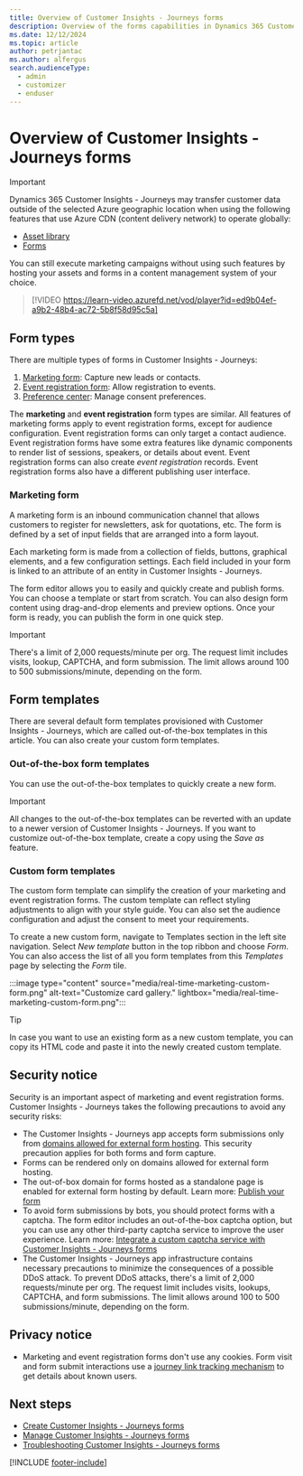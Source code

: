 ```yaml
---
title: Overview of Customer Insights - Journeys forms
description: Overview of the forms capabilities in Dynamics 365 Customer Insights - Journeys. 
ms.date: 12/12/2024
ms.topic: article
author: petrjantac
ms.author: alfergus
search.audienceType: 
  - admin
  - customizer
  - enduser
---
```


# Overview of Customer Insights - Journeys forms

> [!IMPORTANT]
> Dynamics 365 Customer Insights - Journeys may transfer customer data outside of the selected Azure geographic location when using the following features that use Azure CDN (content delivery network) to operate globally:
> - [Asset library](upload-images-files.md)
> -	[Forms](real-time-marketing-form-overview.md)
>
> You can still execute marketing campaigns without using such features by hosting your assets and forms in a content management system of your choice.

> [!VIDEO https://learn-video.azurefd.net/vod/player?id=ed9b04ef-a9b2-48b4-ac72-5b8f58d95c5a]

## Form types

There are multiple types of forms in Customer Insights - Journeys:

1. [Marketing form](real-time-marketing-form-overview.md#marketing-form): Capture new leads or contacts.
1. [Event registration form](event-registration-experience.md): Allow registration to events.
1. [Preference center](real-time-marketing-preference-centers.md): Manage consent preferences.

The **marketing** and **event registration** form types are similar. All features of marketing forms apply to event registration forms, except for audience configuration. Event registration forms can only target a contact audience. Event registration forms have some extra features like dynamic components to render list of sessions, speakers, or details about event. Event registration forms can also create *event registration* records. Event registration forms also have a different publishing user interface.

### Marketing form

A marketing form is an inbound communication channel that allows customers to register for newsletters, ask for quotations, etc. The form is defined by a set of input fields that are arranged into a form layout.

Each marketing form is made from a collection of fields, buttons, graphical elements, and a few configuration settings. Each field included in your form is linked to an attribute of an entity in Customer Insights - Journeys.

The form editor allows you to easily and quickly create and publish forms. You can choose a template or start from scratch. You can also design form content using drag-and-drop elements and preview options. Once your form is ready, you can publish the form in one quick step.

> [!IMPORTANT]
> There's a limit of 2,000 requests/minute per org. The request limit includes visits, lookup, CAPTCHA, and form submission. The limit allows around 100 to 500 submissions/minute, depending on the form.

## Form templates

There are several default form templates provisioned with Customer Insights - Journeys, which are called out-of-the-box templates in this article. You can also create your custom form templates.

### Out-of-the-box form templates

You can use the out-of-the-box templates to quickly create a new form.

> [!IMPORTANT]
> All changes to the out-of-the-box templates can be reverted with an update to a newer version of Customer Insights - Journeys. If you want to customize out-of-the-box template, create a copy using the *Save as* feature.

### Custom form templates

The custom form template can simplify the creation of your marketing and event registration forms. The custom template can reflect styling adjustments to align with your style guide. You can also set the audience configuration and adjust the consent to meet your requirements.

To create a new custom form, navigate to Templates section in the left site navigation. Select *New template* button in the top ribbon and choose *Form*. You can also access the list of all you form templates from this *Templates* page by selecting the *Form* tile.

:::image type="content" source="media/real-time-marketing-custom-form.png" alt-text="Customize card gallery." lightbox="media/real-time-marketing-custom-form.png":::

> [!TIP]
> In case you want to use an existing form as a new custom template, you can copy its HTML code and paste it into the newly created custom template.

## Security notice

Security is an important aspect of marketing and event registration forms. Customer Insights - Journeys takes the following precautions to avoid any security risks:

- The Customer Insights - Journeys app accepts form submissions only from [domains allowed for external form hosting](domain-authentication.md). This security precaution applies for both forms and form capture.
- Forms can be rendered only on domains allowed for external form hosting.
- The out-of-box domain for forms hosted as a standalone page is enabled for external form hosting by default. Learn more: [Publish your form](real-time-marketing-form-create.md#publish-your-form)
- To avoid form submissions by bots, you should protect forms with a captcha. The form editor includes an out-of-the-box captcha option, but you can use any other third-party captcha service to improve the user experience. Learn more: [Integrate a custom captcha service with Customer Insights - Journeys forms](real-time-marketing-form-custom-captcha.md)
- The Customer Insights - Journeys app infrastructure contains necessary precautions to minimize the consequences of a possible DDoS attack. To prevent DDoS attacks, there's a limit of 2,000 requests/minute per org. The request limit includes visits, lookups, CAPTCHA, and form submissions. The limit allows around 100 to 500 submissions/minute, depending on the form.

## Privacy notice

- Marketing and event registration forms don't use any cookies. Form visit and form submit interactions use a [journey link tracking mechanism](real-time-marketing-link-tracking-mechanics.md) to get details about known users.

## Next steps

- [Create Customer Insights - Journeys forms](real-time-marketing-form-create.md)
- [Manage Customer Insights - Journeys forms](real-time-marketing-manage-forms.md)
- [Troubleshooting Customer Insights - Journeys forms](real-time-marketing-troubleshooting-forms.md)

[!INCLUDE [footer-include](./includes/footer-banner.md)]
